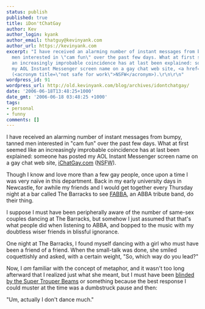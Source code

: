 ```yaml
---
status: publish
published: true
title: iDon'tChatGay
author: Kev
author_login: kyank
author_email: thatguy@kevinyank.com
author_url: https://kevinyank.com
excerpt: "I have received an alarming number of instant messages from bumpy, tanned
  men interested in \"cam fun\" over the past few days. What at first seemed like
  an increasingly improbable coincidence has at last been explained: someone has posted
  my AOL Instant Messenger screen name on a gay chat web site, <a href=\"http://www.ichatgay.com/\">iChatGay.com</a>
  (<acronym title=\"not safe for work\">NSFW</acronym>).\r\n\r\n"
wordpress_id: 91
wordpress_url: http://old.kevinyank.com/blog/archives/idontchatgay/
date: '2006-06-18T13:48:25+1000'
date_gmt: '2006-06-18 03:48:25 +1000'
tags:
- personal
- funny
comments: []
---
```

<p>I have received an alarming number of instant messages from bumpy, tanned men interested in "cam fun" over the past few days. What at first seemed like an increasingly improbable coincidence has at last been explained: someone has posted my AOL Instant Messenger screen name on a gay chat web site, <a href="http://www.ichatgay.com/">iChatGay.com</a> (<acronym title="not safe for work">NSFW</acronym>).</p>
<p><a id="more"></a><a id="more-91"></a>Though I know and love more than a few gay people, once upon a time I was very naïve in this department. Back in my early university days in Newcastle, for awhile my friends and I would get together every Thursday night at a bar called The Barracks to see <a href="http://www.newcastlemusic.net/artists.php?ID=145">FABBA</a>, an ABBA tribute band, do their thing.</p>
<p>I suppose I must have been peripherally aware of the number of same-sex couples dancing at The Barracks, but somehow I just assumed that that's what people did when listening to ABBA, and bopped to the music with my doubtless wiser friends in blissful ignorance.</p>
<p>One night at The Barracks, I found myself dancing with a girl who must have been a friend of a friend. When the small-talk was done, she smiled coquettishly and asked, with a certain weight, "So, which way do you lead?"</p>
<p>Now, I <em>am</em> familiar with the concept of metaphor, and it wasn't too long afterward that I realized just what she meant, but I must have been <a href="http://www.lyricsfreak.com/a/abba/super+trouper_20002993.html">blinded by the Super Trouper Beams</a> or something because the best response I could muster at the time was a dumbstruck pause and then:</p>
<p>"Um, actually I don't dance much."</p>
